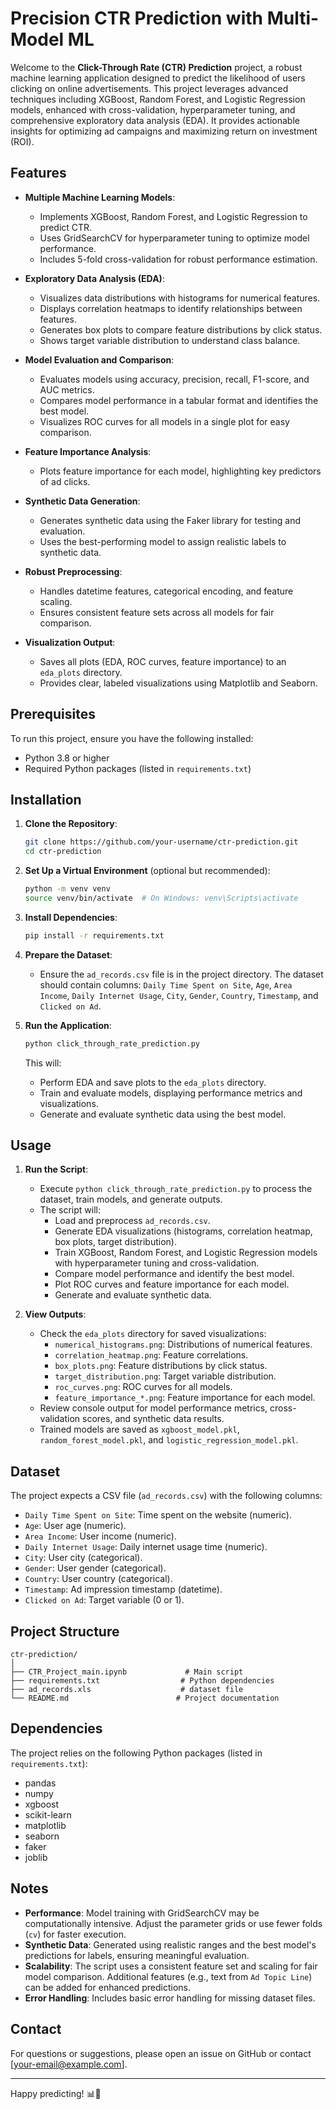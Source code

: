 # Precision CTR Prediction with Multi-Model ML

Welcome to the **Click-Through Rate (CTR) Prediction** project, a robust machine learning application designed to predict the likelihood of users clicking on online advertisements. This project leverages advanced techniques including XGBoost, Random Forest, and Logistic Regression models, enhanced with cross-validation, hyperparameter tuning, and comprehensive exploratory data analysis (EDA). It provides actionable insights for optimizing ad campaigns and maximizing return on investment (ROI).

## Features

- **Multiple Machine Learning Models**:
  - Implements XGBoost, Random Forest, and Logistic Regression to predict CTR.
  - Uses GridSearchCV for hyperparameter tuning to optimize model performance.
  - Includes 5-fold cross-validation for robust performance estimation.

- **Exploratory Data Analysis (EDA)**:
  - Visualizes data distributions with histograms for numerical features.
  - Displays correlation heatmaps to identify relationships between features.
  - Generates box plots to compare feature distributions by click status.
  - Shows target variable distribution to understand class balance.

- **Model Evaluation and Comparison**:
  - Evaluates models using accuracy, precision, recall, F1-score, and AUC metrics.
  - Compares model performance in a tabular format and identifies the best model.
  - Visualizes ROC curves for all models in a single plot for easy comparison.

- **Feature Importance Analysis**:
  - Plots feature importance for each model, highlighting key predictors of ad clicks.

- **Synthetic Data Generation**:
  - Generates synthetic data using the Faker library for testing and evaluation.
  - Uses the best-performing model to assign realistic labels to synthetic data.

- **Robust Preprocessing**:
  - Handles datetime features, categorical encoding, and feature scaling.
  - Ensures consistent feature sets across all models for fair comparison.

- **Visualization Output**:
  - Saves all plots (EDA, ROC curves, feature importance) to an `eda_plots` directory.
  - Provides clear, labeled visualizations using Matplotlib and Seaborn.

## Prerequisites

To run this project, ensure you have the following installed:

- Python 3.8 or higher
- Required Python packages (listed in `requirements.txt`)

## Installation

1. **Clone the Repository**:
   ```bash
   git clone https://github.com/your-username/ctr-prediction.git
   cd ctr-prediction
   ```

2. **Set Up a Virtual Environment** (optional but recommended):
   ```bash
   python -m venv venv
   source venv/bin/activate  # On Windows: venv\Scripts\activate
   ```

3. **Install Dependencies**:
   ```bash
   pip install -r requirements.txt
   ```

4. **Prepare the Dataset**:
   - Ensure the `ad_records.csv` file is in the project directory. The dataset should contain columns: `Daily Time Spent on Site`, `Age`, `Area Income`, `Daily Internet Usage`, `City`, `Gender`, `Country`, `Timestamp`, and `Clicked on Ad`.

5. **Run the Application**:
   ```bash
   python click_through_rate_prediction.py
   ```

   This will:
   - Perform EDA and save plots to the `eda_plots` directory.
   - Train and evaluate models, displaying performance metrics and visualizations.
   - Generate and evaluate synthetic data using the best model.

## Usage

1. **Run the Script**:
   - Execute `python click_through_rate_prediction.py` to process the dataset, train models, and generate outputs.
   - The script will:
     - Load and preprocess `ad_records.csv`.
     - Generate EDA visualizations (histograms, correlation heatmap, box plots, target distribution).
     - Train XGBoost, Random Forest, and Logistic Regression models with hyperparameter tuning and cross-validation.
     - Compare model performance and identify the best model.
     - Plot ROC curves and feature importance for each model.
     - Generate and evaluate synthetic data.

2. **View Outputs**:
   - Check the `eda_plots` directory for saved visualizations:
     - `numerical_histograms.png`: Distributions of numerical features.
     - `correlation_heatmap.png`: Feature correlations.
     - `box_plots.png`: Feature distributions by click status.
     - `target_distribution.png`: Target variable distribution.
     - `roc_curves.png`: ROC curves for all models.
     - `feature_importance_*.png`: Feature importance for each model.
   - Review console output for model performance metrics, cross-validation scores, and synthetic data results.
   - Trained models are saved as `xgboost_model.pkl`, `random_forest_model.pkl`, and `logistic_regression_model.pkl`.

## Dataset

The project expects a CSV file (`ad_records.csv`) with the following columns:
- `Daily Time Spent on Site`: Time spent on the website (numeric).
- `Age`: User age (numeric).
- `Area Income`: User income (numeric).
- `Daily Internet Usage`: Daily internet usage time (numeric).
- `City`: User city (categorical).
- `Gender`: User gender (categorical).
- `Country`: User country (categorical).
- `Timestamp`: Ad impression timestamp (datetime).
- `Clicked on Ad`: Target variable (0 or 1).

## Project Structure

```
ctr-prediction/
│
├── CTR_Project_main.ipynb             # Main script
├── requirements.txt                  # Python dependencies
├── ad_records.xls                    # dataset file
└── README.md                        # Project documentation
```

## Dependencies

The project relies on the following Python packages (listed in `requirements.txt`):
- pandas
- numpy
- xgboost
- scikit-learn
- matplotlib
- seaborn
- faker
- joblib

## Notes

- **Performance**: Model training with GridSearchCV may be computationally intensive. Adjust the parameter grids or use fewer folds (`cv`) for faster execution.
- **Synthetic Data**: Generated using realistic ranges and the best model's predictions for labels, ensuring meaningful evaluation.
- **Scalability**: The script uses a consistent feature set and scaling for fair model comparison. Additional features (e.g., text from `Ad Topic Line`) can be added for enhanced predictions.
- **Error Handling**: Includes basic error handling for missing dataset files.


## Contact

For questions or suggestions, please open an issue on GitHub or contact [your-email@example.com].

---

Happy predicting! 📊🚀
